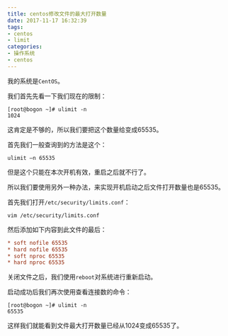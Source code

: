 ```yaml
---
title: centos修改文件的最大打开数量
date: 2017-11-17 16:32:39
tags:
- centos
- limit
categories:
- 操作系统
- centos
---
```

我的系统是`CentOS`。

我们首先先看一下我们现在的限制：

````shell
[root@bogon ~]# ulimit -n
1024
````

这肯定是不够的，所以我们要把这个数量给变成65535。

首先我们一般查询到的方法是这个：

````shell
ulimit –n 65535
````

但是这个只能在本次开机有效，重启之后就不行了。

所以我们要使用另外一种办法，来实现开机启动之后文件打开数量也是65535。

首先我们打开`/etc/security/limits.conf`：

````shell
vim /etc/security/limits.conf
````

然后添加如下内容到此文件的最后：

````ini
* soft nofile 65535
* hard nofile 65535
* soft nproc 65535
* hard nproc 65535
````

关闭文件之后，我们使用`reboot`对系统进行重新启动。

启动成功后我们再次使用查看连接数的命令：

````shell
[root@bogon ~]# ulimit -n
65535
````

这样我们就能看到文件最大打开数量已经从1024变成65535了。

